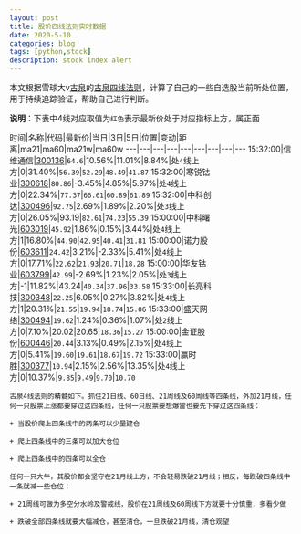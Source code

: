 ```yaml
---
layout: post
title: 股价四线法则实时数据
date: 2020-5-10
categories: blog
tags: [python,stock]
description: stock index alert
---
```



本文根据雪球大v[古泉](https://xueqiu.com/u/7148646888)的[古泉四线法则](https://xueqiu.com/7148646888/130498192)，计算了自己的一些自选股当前所处位置，用于持续追踪验证，帮助自己进行判断。

**说明**：下表中4线对应取值为`红色`表示最新价处于对应指标上方，属正面

时间|名称|代码|最新价|当日|3日|5日|位置|变动|距离|ma21|ma60|ma21w|ma60w
---|---|---|---|---|---|---|---|---
15:32:00|信维通信|[300136](https://xueqiu.com/S/SZ300136)|`64.6`|10.56%|11.01%|8.84%|处`4`线上方|0|31.40%|`56.39`|`52.29`|`48.49`|`41.87`
15:32:00|寒锐钴业|[300618](https://xueqiu.com/S/SZ300618)|`80.86`|-3.45%|4.85%|5.97%|处`4`线上方|0|22.34%|`77.37`|`66.61`|`60.89`|`61.89`
15:32:00|中科创达|[300496](https://xueqiu.com/S/SZ300496)|`92.75`|2.69%|1.89%|2.20%|处`3`线上方|0|26.05%|93.19|`82.61`|`74.23`|`55.39`
15:00:00|中科曙光|[603019](https://xueqiu.com/S/SH603019)|`45.92`|1.86%|0.15%|3.44%|处`4`线上方|1|16.80%|`44.90`|`42.95`|`40.41`|`31.81`
15:00:00|诺力股份|[603611](https://xueqiu.com/S/SH603611)|`24.42`|3.21%|-2.33%|5.41%|处`4`线上方|0|17.71%|`22.62`|`21.93`|`20.71`|`18.28`
15:00:00|华友钴业|[603799](https://xueqiu.com/S/SH603799)|`42.99`|-2.69%|1.23%|2.05%|处`3`线上方|-1|11.82%|43.24|`40.34`|`37.96`|`33.58`
15:33:00|长亮科技|[300348](https://xueqiu.com/S/SZ300348)|`22.25`|6.05%|0.27%|3.82%|处`4`线上方|1|20.31%|`21.55`|`19.94`|`18.74`|`15.06`
15:33:00|盛天网络|[300494](https://xueqiu.com/S/SZ300494)|`19.62`|1.24%|0.36%|1.07%|处`2`线上方|0|7.10%|20.02|20.65|`18.36`|`15.27`
15:00:00|金证股份|[600446](https://xueqiu.com/S/SH600446)|`20.44`|3.13%|0.49%|2.15%|处`4`线上方|0|5.41%|`19.60`|`19.61`|`18.67`|`19.72`
15:33:00|赢时胜|[300377](https://xueqiu.com/S/SZ300377)|`10.94`|2.15%|2.56%|13.35%|处`4`线上方|0|10.37%|`9.85`|`9.49`|`9.70`|`10.70`

```
古泉4线法则的精髓如下。抓住21日线、60日线、21周线及60周线等四条线，外加21月线，任何一只股票上涨都要穿过这四条线，任何一只股票要想爆雷也要先下穿过这四条线：

+ 当股价爬上四条线中的两条可以少量建仓

+ 爬上四条线中的三条可以加大仓位

+ 爬上四条线中的四条可以全仓

任何一只大牛，其股价都会坚守在21月线上方，不会轻易跌破21月线；相反，每跌破四条线中一条就减一些仓位：

+ 21周线可做为多空分水岭及警戒线，股价在21周线及60周线下方就要十分慎重，多看少做

+ 跌破全部四条线就要大幅减仓，甚至清仓，一旦跌破21月线，清仓观望
```